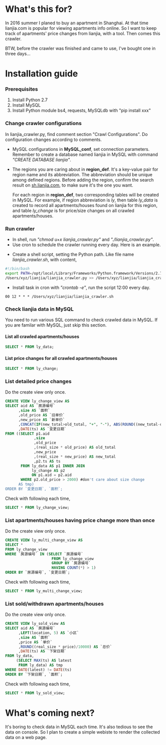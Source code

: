 # What's this for?
In 2016 summer I planed to buy an apartment in Shanghai. At that time lianjia.com is popular for viewing apartments info online. So I want to keep track of apartments' price changes from lianjia, with a tool. Then comes this crawler.

BTW, before the crawler was finished and came to use, I've bought one in three days...

# Installation guide

### Prerequisites
1. Install Python 2.7
2. Install MySQL
3. Install Python module bs4, requests, MySQLdb with "pip install xxx"

### Change crawler configurations
In lianjia_crawler.py, find comment section "Crawl Configurations". Do configuration changes according to comments.

+ MySQL configurations in **MySQL\_conf**, set connection parameters. Remember to create a database named lianjia in MySQL with command *"CREATE DATABASE lianjia"*.

+ The regions you are caring about in **region_def**. It's a key-value pair for region name and its abbreviation. The abbreviation should be unique among defined regions. Before adding the region, confirm the search result on [sh.lianjia.com](sh.lianjia.com), to make sure it's the one you want. 

   For each region in **region_def**, two corresponding tables will be created in MySQL. For example, if region abbreviation is *ly*, then table *ly_data* is created to record all apartments/houses found on lianjia for this region, and table *ly_change* is for price/size changes on all crawled apartments/houses.

### Run crawler
+ In shell, run *"chmod u+x lianjia\_crawler.py"* and *"./lianjia\_crawler.py"*.
+ Use cron to schedule the crawler running every day. Here is an example.
 - Create a shell script, setting the Python path. Like file name *lianjia_crawler.sh*, with content,
 
```sh
#!/bin/bash
export PATH=/opt/local/Library/Frameworks/Python.framework/Versions/2.7/bin:$PATH
/Users/xyz/lianjia/lianjia_crawler.py >> /Users/xyz/lianjia/lianjia_crawler.log 2>&1
```
 - Install task in cron with *"crontab -e"*, run the script 12:00 every day.
 
 ```
 00 12 * * * /Users/xyz/lianjia/lianjia_crawler.sh
 ```

### Check lianjia data in MySQL
You need to run various SQL command to check crawled data in MySQL. If you are familar with MySQL, just skip this section.

#### List all crawled apartments/houses

```sql
SELECT * FROM ly_data;
```
#### List price changes for all crawled apartments/houses

```sql
SELECT * FROM ly_change;
```
### List detailed price changes
Do the create view only once.

```sql
CREATE VIEW ly_change_view AS
SELECT aid AS `房源编号`
      ,size AS `面积`
      ,old_price AS `旧单价`
      ,new_price AS `新单价`
      ,CONCAT(IF(new_total>old_total, "+", "-"), ABS(ROUND((new_total-old_total)/10000))) AS `差价`
      ,DATE(ts) AS `变更日期`
FROM ((SELECT p1.aid
             ,size
             ,old_price
             ,(real_size * old_price) AS old_total
             ,new_price
             ,(real_size * new_price) AS new_total
             ,p2.ts AS ts
       FROM ly_data AS p1 INNER JOIN
            ly_change AS p2
            ON p1.aid = p2.aid
       WHERE p2.old_price > 2000) #don't care about size change
      AS tmp)
ORDER BY `变更日期`, `面积`;
```
Check with following each time,

```sql
SELECT * FROM ly_change_view;
```

### List apartments/houses having price change more than once
Do the create view only once.

```sql
CREATE VIEW ly_multi_change_view AS
SELECT *
FROM ly_change_view
WHERE `房源编号` IN (SELECT `房源编号`
                     FROM ly_change_view
                     GROUP BY `房源编号`
                     HAVING COUNT(*) > 1)
ORDER BY `房源编号`, `变更日期`;
```
Check with following each time,

```sql
SELECT * FROM ly_multi_change_view;
```

### List sold/withdrawn apartments/houses
Do the create view only once.

```sql
CREATE VIEW ly_sold_view AS
SELECT aid AS `房源编号`
      ,LEFT(location, 5) AS `小区`
      ,size AS `面积`
      ,price AS `单价`
      ,ROUND((real_size * price)/10000) AS `总价`
      ,DATE(ts) AS `下架日期`
FROM ly_data,
     (SELECT MAX(ts) AS latest
      FROM ly_data) AS tmp
WHERE DATE(latest) != DATE(ts)
ORDER BY `下架日期`, `面积`;
```
Check with following each time,

```sql
SELECT * FROM ly_sold_view;
```

# What's coming next?
It's boring to check data in MySQL each time. It's also tedious to see the data on console. So I plan to create a simple webiste to render the collected data on a web page.
